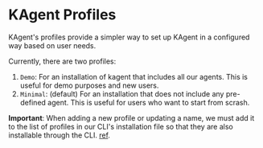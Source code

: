 # KAgent Profiles

KAgent's profiles provide a simpler way to set up KAgent in a configured way based on user needs.

Currently, there are two profiles:
1. `Demo`: For an installation of kagent that includes all our agents. This is useful for demo purposes and new users.
2. `Minimal`: (default) For an installation that does not include any pre-defined agent. This is useful for users who want to start from scrash.

**Important**: When adding a new profile or updating a name, we must add it to the list of profiles in our CLI's installation file so that they are also installable through the CLI. [ref](../../../../go/cli/internal/cli/install.go).
